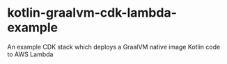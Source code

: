 # kotlin-graalvm-cdk-lambda-example
An example CDK stack which deploys a GraalVM native image Kotlin code to AWS Lambda
